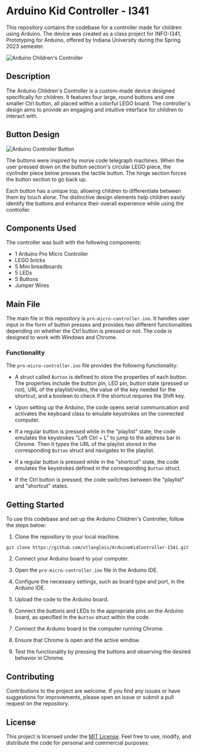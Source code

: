 # Arduino Kid Controller - I341

This repository contains the codebase for a controller made for children using Arduino. The device was created as a class project for INFO-I341, Prototyping for Arduino, offered by Indiana University during the Spring 2023 semester.

![Arduino Children's Controller](controller_photo.jpg)

## Description

The Arduino Children's Controller is a custom-made device designed specifically for children. It features four large, round buttons and one smaller Ctrl button, all placed within a colorful LEGO board. The controller's design aims to provide an engaging and intuitive interface for children to interact with.

## Button Design

![Arduino Controller Button](controller_button.jpg)

The buttons were inspired by morse code telegraph machines. When the user pressed down on the button section's circular LEGO piece, the cyclinder piece below presses the tactile button. The hinge section forces the button section to go back up.

Each button has a unique top, allowing children to differentiate between them by touch alone. The distinctive design elements help children easily identify the buttons and enhance their overall experience while using the controller.

## Components Used

The controller was built with the following components:
- 1 Arduino Pro Micro Controller
- LEGO bricks
- 5 Mini breadboards
- 5 LEDs
- 5 Buttons
- Jumper Wires

## Main File

The main file in this repository is `pro-micro-controller.ino`. It handles user input in the form of button presses and provides two different functionalities depending on whether the Ctrl button is pressed or not. The code is designed to work with Windows and Chrome.

### Functionality

The `pro-micro-controller.ino` file provides the following functionality:

- A struct called `Button` is defined to store the properties of each button. The properties include the button pin, LED pin, button state (pressed or not), URL of the playlist/video, the value of the key needed for the shortcut, and a boolean to check if the shortcut requires the Shift key.

- Upon setting up the Arduino, the code opens serial communication and activates the keyboard class to emulate keystrokes on the connected computer.

- If a regular button is pressed while in the "playlist" state, the code emulates the keystrokes "Left Ctrl + L" to jump to the address bar in Chrome. Then it types the URL of the playlist stored in the corresponding `Button` struct and navigates to the playlist.

- If a regular button is pressed while in the "shortcut" state, the code emulates the keystrokes defined in the corresponding `Button` struct.

- If the Ctrl button is pressed, the code switches between the "playlist" and "shortcut" states.

## Getting Started

To use this codebase and set up the Arduino Children's Controller, follow the steps below:

1. Clone the repository to your local machine.

```shell
git clone https://github.com/vtlanglois/ArduinoKidController-I341.git
```

2. Connect your Arduino board to your computer.

3. Open the `pro-micro-controller.ino` file in the Arduino IDE.

4. Configure the necessary settings, such as board type and port, in the Arduino IDE.

5. Upload the code to the Arduino board.

6. Connect the buttons and LEDs to the appropriate pins on the Arduino board, as specified in the `Button` struct within the code.

7. Connect the Arduino board to the computer running Chrome.

8. Ensure that Chrome is open and the active window.

9. Test the functionality by pressing the buttons and observing the desired behavior in Chrome.

## Contributing

Contributions to the project are welcome. If you find any issues or have suggestions for improvements, please open an issue or submit a pull request on the repository.

## License

This project is licensed under the [MIT License](LICENSE). Feel free to use, modify, and distribute the code for personal and commercial purposes.
